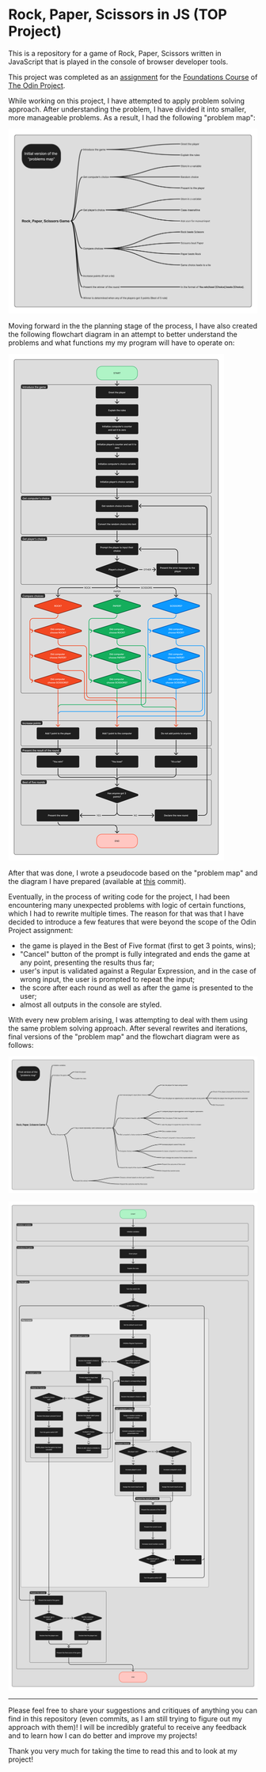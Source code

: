 # Rock, Paper, Scissors in JS (TOP Project)
This is a repository for a game of Rock, Paper, Scissors written in JavaScript that is played in the console of browser developer tools.

This project was completed as an [assignment](https://www.theodinproject.com/lessons/foundations-rock-paper-scissors#assignment) for the [Foundations Course](https://www.theodinproject.com/paths/foundations/courses/foundations) of [The Odin Project](https://www.theodinproject.com/).

While working on this project, I have attempted to apply problem solving approach. After understanding the problem, I have divided it into smaller, more manageable problems. As a result, I had the following "problem map":

![Initial version of the "problem map"](./images/problems-map-v1.png)

Moving forward in the the planning stage of the process, I have also created the following flowchart diagram in an attempt to better understand the problems and what functions my my program will have to operate on:

![Initial version of the flowchart diagram](./images/flowchart-v1.png)

After that was done, I wrote a pseudocode based on the "problem map" and the diagram I have prepared (available at [this](https://github.com/ArtemSPopov/rock-paper-scissors/commit/a4bceae9a13773faa9236d70aef50d6e317b56b5) commit).

Eventually, in the process of writing code for the project, I had been encountering many unexpected problems with logic of certain functions, which I had to rewrite multiple times. The reason for that was that I have decided to introduce a few features that were beyond the scope of the Odin Project assignment:
- the game is played in the Best of Five format (first to get 3 points, wins);
- "Cancel" button of the prompt is fully integrated and ends the game at any point, presenting the results thus far;
- user's input is validated against a Regular Expression, and in the case of wrong input, the user is prompted to repeat the input;
- the score after each round as well as after the game is presented to the user;
- almost all outputs in the console are styled.

With every new problem arising, I was attempting to deal with them using the same problem solving approach. After several rewrites and iterations, final versions of the "problem map" and the flowchart diagram were as follows:

![The final version of the problem map](./images/problems-map-v4.png)

![The final version of the flowchart diagram](./images/flowchart-v4.png)

---

Please feel free to share your suggestions and critiques of anything you can find in this repository (even commits, as I am still trying to figure out my approach with them)! I will be incredibly grateful to receive any feedback and to learn how I can do better and improve my projects!

Thank you very much for taking the time to read this and to look at my project!